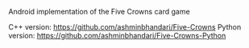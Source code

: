 Android implementation of the Five Crowns card game

C++ version: https://github.com/ashminbhandari/Five-Crowns
Python version: https://github.com/ashminbhandari/Five-Crowns-Python
